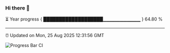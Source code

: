 ### Hi there 👋

⏳ Year progress { ███████████████████▁▁▁▁▁▁▁▁▁▁▁ } 64.80 %

---

⏰ Updated on Mon, 25 Aug 2025 12:31:56 GMT

![Progress Bar CI](https://github.com/liununu/liununu/workflows/Progress%20Bar%20CI/badge.svg)
